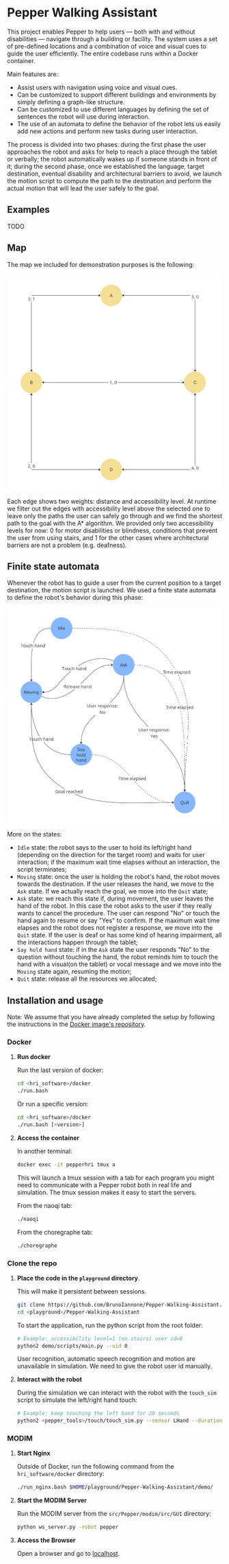 # Pepper Walking Assistant

This project enables Pepper to help users — both with and without disabilities — navigate through a building or facility. The system uses a set of pre-defined locations and a combination of voice and visual cues to guide the user efficiently. The entire codebase runs within a Docker container. 

Main features are:
- Assist users with navigation using voice and visual cues.
- Can be customized to support different buildings and environments by simply defining a graph-like structure.
- Can be customized to use different languages by defining the set of sentences the robot will use during interaction.
- The use of an automata to define the behavior of the robot lets us easily add new actions and perform new tasks during user interaction.

The process is divided into two phases: during the first phase the user approaches the robot and asks for help to reach a place through the tablet or verbally; the robot automatically wakes up if someone stands in front of it; during the second phase, once we established the language, target destination, eventual disability and architectural barriers to avoid, we launch the motion script to compute the path to the destination and perform the actual motion that will lead the user safely to the goal.

## Examples

TODO

## Map

The map we included for demonstration purposes is the following:

![Map](media/map.jpg)

Each edge shows two weights: distance and accessibility level. At runtime we filter out the edges with accessibility level above the selected one to leave only the paths the user can safely go through and we find the shortest path to the goal with the A* algorithm.
We provided only two accessibility levels for now: 0 for motor disabilities or blindness, conditions that prevent the user from using stairs, and 1 for the other cases where architectural barriers are not a problem (e.g. deafness).

## Finite state automata

Whenever the robot has to guide a user from the current position to a target destination, the motion script is launched.
We used a finite state automata to define the robot's behavior during this phase:

![Finite state automata](media/automata.jpg)

More on the states:
- `Idle` state: the robot says to the user to hold its left/right hand (depending on the direction for the target room) and waits for user interaction; if the maximum wait time elapses without an interaction, the script terminates;
- `Moving` state: once the user is holding the robot's hand, the robot moves towards the destination. If the user releases the hand, we move to the `Ask` state. If we actually reach the goal, we move into the `Quit` state;
- `Ask` state: we reach this state if, during movement, the user leaves the hand of the robot. In this case the robot asks to the user if they really wants to cancel the procedure. The user can respond "No" or touch the hand again to resume or say "Yes" to confirm. If the maximum wait time elapses and the robot does not register a response, we move into the `Quit` state. If the user is deaf or has some kind of hearing impairment, all the interactions happen through the tablet;
- `Say hold hand` state: if in the `Ask` state the user responds "No" to the question without touching the hand, the robot reminds him to touch the hand with a visual(on the tablet) or vocal message and we move into the `Moving` state again, resuming the motion;  
- `Quit` state: release all the resources we allocated; 

## Installation and usage

Note: We assume that you have already completed the setup by following the instructions in the [Docker image's repository](https://bitbucket.org/iocchi/hri_software/src/7ee6a9cdb3c3d3ebf437b52c2f1ab42050aa829e/docker/).

<!--
Show all the containers:

```bash
docker ps -a
```
-->

### Docker

1. **Run docker**
    
    Run the last version of docker:
    ```bash
    cd <hri_software>/docker
    ./run.bash
    ```

    Or run a specific version:
    ```bash
    cd <hri_software>/docker
    ./run.bash [<version>]
    ```
2. **Access the container**

    In another terminal:
    ```bash
    docker exec -it pepperhri tmux a
    ```

    This will launch a tmux session with a tab for each program you might need to communicate with a Pepper robot both in real life and simulation.
    The tmux session makes it easy to start the servers.

    From the naoqi tab:
    ```bash
    ./naoqi
    ```
    
    From the choregraphe tab:
    ```bash
    ./choregraphe
    ```
   
### Clone the repo

1. **Place the code in the `playground` directory**.

    This will make it persistent between sessions.
    ```bash
    git clone https://github.com/BrunoIannone/Pepper-Walking-Assistant.git <playground>/Pepper-Walking-Assistant
    cd <playground>/Pepper-Walking-Assistant
    ```

    To start the application, run the python script from the root folder:

    ```bash
    # Example: accessibility level=1 (no stairs) user id=0
    python2 demo/scripts/main.py --uid 0
    ```
   
    User recognition, automatic speech recognition and motion are unavailable in simulation. We need to give the robot
    user id manually.

2. **Interact with the robot** 

   During the simulation we can interact with the robot with the `touch_sim` script to simulate the left/right hand touch: 
   ```bash
   # Example: keep touching the left hand for 20 seconds
   python2 <pepper_tools>/touch/touch_sim.py --sensor LHand --duration 20
   ```

### MODIM

1. **Start Nginx**

    Outside of Docker, run the following command from the `hri_software/docker` directory:
    ```bash
    ./run_nginx.bash $HOME/playground/Pepper-Walking-Assistant/demo/
    ```

2. **Start the MODIM Server**

    Run the MODIM server from the `src/Pepper/modim/src/GUI` directory:
    ```bash
    python ws_server.py -robot pepper
    ```

3. **Access the Browser**

    Open a browser and go to [localhost](http://localhost).
